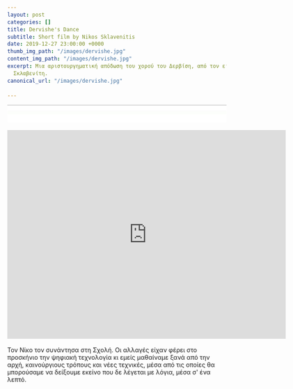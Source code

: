 ```yaml
---
layout: post
categories: []
title: Dervishe's Dance
subtitle: Short film by Nikos Sklavenitis
date: 2019-12-27 23:00:00 +0000
thumb_img_path: "/images/dervishe.jpg"
content_img_path: "/images/dervishe.jpg"
excerpt: Μια αριστουργηματική απόδωση του χορού του Δερβίση, από τον εικαστικό Νίκο
  Σκλαβενίτη.
canonical_url: "/images/dervishe.jpg"

---
```


![](/images/bwok-2.jpg)
<iframe src="https://player.vimeo.com/video/2400406" width="640" height="480" frameborder="0" allow="autoplay; fullscreen" allowfullscreen></iframe>

Τον Νίκο τον συνάντησα στη Σχολή. Οι αλλαγές είχαν φέρει στο προσκήνιο την ψηφιακή τεχνολογία κι εμείς μαθαίναμε ξανά από την αρχή, καινούργιους τρόπους και νέες τεχνικές, μέσα από τις οποίες θα μπορούσαμε να δείξουμε εκείνο που δε λέγεται με λόγια, μέσα σ' ένα λεπτό.